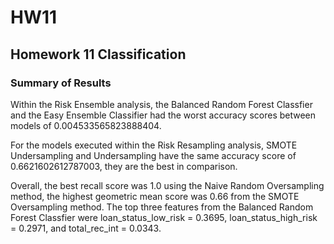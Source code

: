 # HW11

## Homework 11 Classification

### Summary of Results
Within the Risk Ensemble analysis, the Balanced Random Forest Classfier and the Easy Ensemble Classifier had the worst accuracy scores between models of 0.004533565823888404. 

For the models executed within the Risk Resampling analysis, SMOTE Undersampling and Undersampling have the same accuracy score of 0.6621602612787003, they are the best in comparison.

Overall, the best recall score was 1.0 using the Naive Random Oversampling method, the highest geometric mean score was 0.66 from the SMOTE Oversampling method. The top three features from the Balanced Random Forest Classfier were loan_status_low_risk = 0.3695, loan_status_high_risk = 0.2971, and total_rec_int = 0.0343.